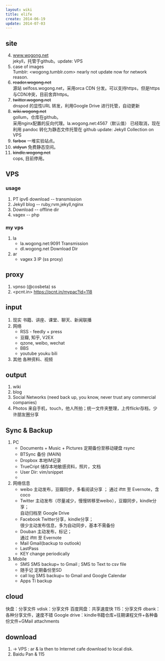 ```yaml
---
layout: wiki
title: elife
create: 2014-06-19
update: 2014-07-03
---
```


## site
4. www.wogong.net  
   jekyll，托管于github。update: VPS
1. case of images  
   Tumblr: <wogong.tumblr.com> nearly not update now for network reason.
1. ~~reader.wogong.net~~  
   源站 selfoss.wogong.net，采用orca CDN 分发。可以支持https，但是https与CDN冲突，目前舍弃https。
2. ~~twitter.wogong.net~~  
   dnspod 的显性URL 转发，利用Google Drive 进行托管，自动更新
3. ~~wiki.wogong.net~~  
   gollum，仓库在github。  
   采用nginx配置的反向代理。la.wogong.net:4567（默认值）
   已经取消，现在利用 pandoc 转化为静态文件托管在 github
   update: Jekyll Collection on VPS
5. ~~farbox~~
   一堆实验站点。
6. ~~stdyun~~
   免费静态空间。
7. ~~kindle.wogong.net~~  
   cops, 目前停用。

## VPS
### usage

   1. PT ipv6 download --  transmission
   2. Jekyll blog -- ruby,rvm,jekyll,nginx
   3. Download -- offline dir
   4. vagex -- php

### my vps
1. la
      - la.wogong.net:9091 Transmission
      - dl.wogong.net Download Dir
2. ar
      - vagex 3 IP (ss proxy)

## proxy
1. vpnso (@cosbeta) ss
2. <pcnt.in>  <https://pcnt.in/mypac?id=118>

## input
1. 现实
   书籍、讲座、课堂、聊天、新闻联播
2. 网络
      - RSS - feedly + press
      - 豆瓣, 知乎, V2EX
      - qzone, weibo, wechat
      - BBS
      - youtube youku bili
3. 其他
   各种资料、视频

## output
1. wiki
2. blog
3. Social Networks (need back up, you know, never trust any commercial companies)
4. Photos 来自手机，touch，他人所拍；统一文件夹整理，上传flickr存档，少许朋友圈分享

## Sync & Backup
1. PC
      - Documents + Music + Pictures 定期备份至移动硬盘 rsync
      - BTSync 备份 (MAIN)
      - Dropbox 本地IM记录
      - TrueCript 储存本地敏感资料，照片，文档
      - User Dir: vim/snippet
      - 
2. 网络信息
      - weibo 主动发布，豆瓣同步，多看阅读分享  ；
              通过 ifttt 至 Evernote，含 coco
      - Twitter 主动发布（尽量减少，慢慢转移至weibo），豆瓣同步，kindle分享；  
                自动归档至 Google Drive
      - Facebook Twitter分享，kindle分享；   
                 很少主动发布信息，多为自动同步，基本不需备份
      - Douban 主动发布，标记；  
               通过 ifttt 至 Evernote 
      - Mail Gmail(backup to outlook)
      - LastPass 
      - KEY change periodically
3. Mobile
      - SMS SMS backup+ to Gmail ; SMS to Text to csv file
      - 随手记 定期备份至SD
      - call log SMS backup+ to Gmail and Google Calendar
      - Apps Ti backup

## cloud
快盘：分享文件
vdisk：分享文件
百度网盘：共享速度快
115：分享文件
dbank：各种分享文件，速度不错
Google drive：kindle书籍仓库+往期课程文件+各种备份文件+GMail attachments

## download

1. -> VPS : ar & la
then to Internet cafe download to local disk.
3. Baidu Pan & 115
